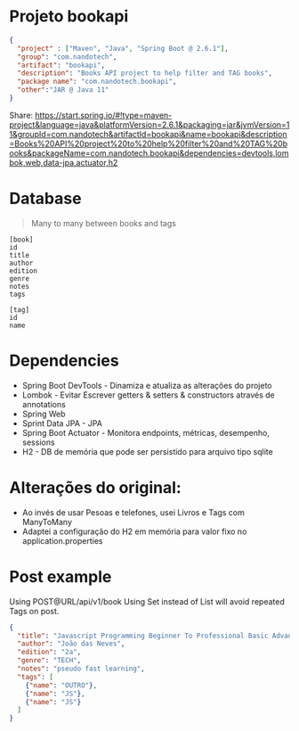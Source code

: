 # Projeto bookapi
```json
{ 
  "project" : ["Maven", "Java", "Spring Boot @ 2.6.1"],
  "group": "com.nandotech",
  "artifact": "bookapi",
  "description": "Books API project to help filter and TAG books",
  "package name": "com.nandotech.bookapi",
  "other":"JAR @ Java 11"
}
```

Share: https://start.spring.io/#!type=maven-project&language=java&platformVersion=2.6.1&packaging=jar&jvmVersion=11&groupId=com.nandotech&artifactId=bookapi&name=bookapi&description=Books%20API%20project%20to%20help%20filter%20and%20TAG%20books&packageName=com.nandotech.bookapi&dependencies=devtools,lombok,web,data-jpa,actuator,h2

# Database
> Many to many between books and tags
```
[book]
id
title
author
edition
genre
notes
tags

[tag]
id
name
```

# Dependencies

* Spring Boot DevTools  - Dinamiza e atualiza as alterações do projeto
* Lombok - Evitar Escrever getters & setters & constructors através de annotations
* Spring Web
* Sprint Data JPA - JPA
* Spring Boot Actuator - Monitora endpoints, métricas, desempenho, sessions
* H2 - DB de memória que pode ser persistido para arquivo tipo sqlite

# Alterações do original:
- Ao invés de usar Pesoas e telefones, usei Livros e Tags com ManyToMany
- Adaptei a configuração do H2 em memória para valor fixo no application.properties

# Post example
Using POST@URL/api/v1/book
Using Set instead of List will avoid repeated Tags on post.

```json
{
  "title": "Javascript Programming Beginner To Professional Basic Advance Learn Javascript In N Days",
  "author": "João das Neves",
  "edition": "2a",
  "genre": "TECH",
  "notes": "pseudo fast learning",
  "tags": [
    {"name": "OUTRO"},
    {"name": "JS"},
    {"name": "JS"}
  ]
}
```
